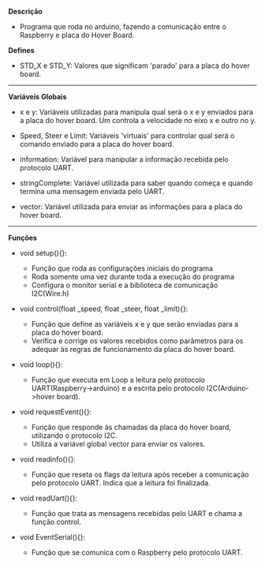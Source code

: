 **Descrição**

 * Programa que roda no arduino, fazendo a comunicação entre o Raspberry e placa do Hover Board.

**Defines**

 * STD_X e STD_Y: Valores que significam 'parado' para a placa do hover board.

 ---

**Variáveis Globais**

 * x e y: Variáveis utilizadas para manipula qual será o x e y enviados para a placa do hover board. Um controla a velocidade no eixo x e outro no y.

 * Speed, Steer e Limit: Variáveis 'virtuais' para controlar qual será o comando enviado para a placa do hover board.

 * information: Variável para manipular a informação recebida pelo protocolo UART.

 * stringComplete: Variável utilizada para saber quando começa e quando termina uma mensagem enviada pelo UART.

 * vector: Variável utilizada para enviar as informações para a placa do hover board.
 ---

**Funções**

 * void setup(){}: 

    * Função que roda as configurações iniciais do programa
    * Roda somente uma vez durante toda a execução do programa
    * Configura o monitor serial e a biblioteca de comunicação I2C(Wire.h)

 * void control(float _speed, float _steer, float _limit){}: 

    * Função que define as variáveis x e y que serão enviadas para a placa do hover board.
    * Verifica e corrige os valores recebidos como parâmetros para os adequar às regras de funcionamento da placa do hover board.

 * void loop(){}:

    * Função que executa em Loop a leitura pelo protocolo UART(Raspberry->arduino) e a escrita pelo protocolo I2C(Arduino->hover board).

 * void requestEvent(){}:

    * Função que responde às chamadas da placa do hover board, utilizando o protocolo I2C.
    * Utiliza a variável global vector para enviar os valores.

 * void readinfo(){}:

    * Função que reseta os flags da leitura após receber a comunicação pelo protocolo UART. Indica que a leitura foi finalizada.

 * void readUart(){}:

    * Função que trata as mensagens recebidas pelo UART e chama a função control.

 * void EventSerial(){}:

    * Função que se comunica com o Raspberry pelo protocolo UART.